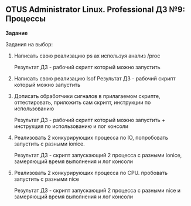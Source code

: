 ## OTUS Administrator Linux. Professional ДЗ №9: Процессы

**Задание**

Задания на выбор:

1. Написать свою реализацию ps ax используя анализ /proc

   Результат ДЗ - рабочий скрипт который можно запустить

2. Написать свою реализацию lsof
   Результат ДЗ - рабочий скрипт который можно запустить
3. Дописать обработчики сигналов в прилагаемом скрипте, оттестировать, приложить сам скрипт, инструкции по использованию

   Результат ДЗ - рабочий скрипт который можно запустить + инструкция по использованию и лог консоли

4. Реализовать 2 конкурирующих процесса по IO, попробовать запустить с разными ionice.

   Результат ДЗ - скрипт запускающий 2 процесса с разными ionice, замеряющий время выполнения и лог консоли

5. Реализовать 2 конкурирующих процесса по CPU. пробовать запустить с разными nice

   Результат ДЗ - скрипт запускающий 2 процесса с разными nice и замеряющий время выполнения и лог консоли
